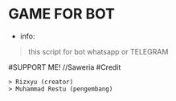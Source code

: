 # GAME FOR BOT
* info:
> this script for bot whatsapp or TELEGRAM

#SUPPORT ME! 
//Saweria 
#Credit
```
> Rizxyu (creator) 
> Muhammad Restu (pengembang) 
```
